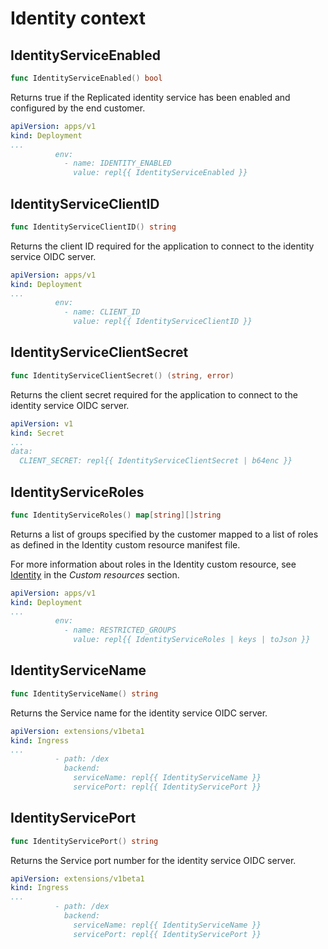 # Identity context

## IdentityServiceEnabled

```go
func IdentityServiceEnabled() bool
```

Returns true if the Replicated identity service has been enabled and configured by the end customer.

```yaml
apiVersion: apps/v1
kind: Deployment
...
          env:
            - name: IDENTITY_ENABLED
              value: repl{{ IdentityServiceEnabled }}
```


## IdentityServiceClientID

```go
func IdentityServiceClientID() string
```

Returns the client ID required for the application to connect to the identity service OIDC server.

```yaml
apiVersion: apps/v1
kind: Deployment
...
          env:
            - name: CLIENT_ID
              value: repl{{ IdentityServiceClientID }}
```


## IdentityServiceClientSecret

```go
func IdentityServiceClientSecret() (string, error)
```

Returns the client secret required for the application to connect to the identity service OIDC server.

```yaml
apiVersion: v1
kind: Secret
...
data:
  CLIENT_SECRET: repl{{ IdentityServiceClientSecret | b64enc }}
```


## IdentityServiceRoles

```go
func IdentityServiceRoles() map[string][]string
```

Returns a list of groups specified by the customer mapped to a list of roles as defined in the Identity custom resource manifest file.

For more information about roles in the Identity custom resource, see [Identity](custom-resource-identity#roles) in the _Custom resources_ section.

```yaml
apiVersion: apps/v1
kind: Deployment
...
          env:
            - name: RESTRICTED_GROUPS
              value: repl{{ IdentityServiceRoles | keys | toJson }}
```


## IdentityServiceName

```go
func IdentityServiceName() string
```

Returns the Service name for the identity service OIDC server.

```yaml
apiVersion: extensions/v1beta1
kind: Ingress
...
          - path: /dex
            backend:
              serviceName: repl{{ IdentityServiceName }}
              servicePort: repl{{ IdentityServicePort }}
```


## IdentityServicePort

```go
func IdentityServicePort() string
```

Returns the Service port number for the identity service OIDC server.

```yaml
apiVersion: extensions/v1beta1
kind: Ingress
...
          - path: /dex
            backend:
              serviceName: repl{{ IdentityServiceName }}
              servicePort: repl{{ IdentityServicePort }}
```
